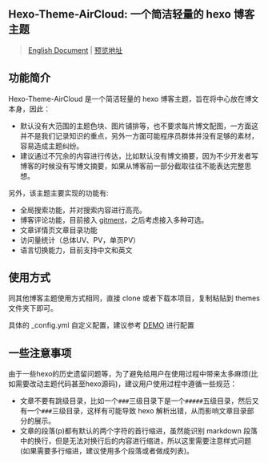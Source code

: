 ## Hexo-Theme-AirCloud: 一个简洁轻量的 hexo 博客主题

> [English Document](./readme-en.md) | [预览地址](http://niexiaotao.cn/)

## 功能简介

Hexo-Theme-AirCloud 是一个简洁轻量的 hexo 博客主题，旨在将中心放在博文本身，因此：

* 默认没有大范围的主题色块、图片铺排等，也不要求每片博文配图，一方面这并不是我们记录知识的重点，另外一方面可能程序员群体并没有足够的素材，容易造成主题纠纷。
* 建议通过不冗余的内容进行传达，比如默认没有博文摘要，因为不少开发者写博客的时候没有写博文摘要，如果从博客前一部分截取往往不能表达完整思想。

另外，该主题主要实现的功能有:

* 全局搜索功能，并对搜索内容进行高亮。
* 博客评论功能，目前接入 [gitment](https://imsun.net/posts/gitment-introduction/)，之后考虑接入多种可选。
* 文章详情页文章目录功能
* 访问量统计（总体UV、PV，单页PV）
* 语言切换能力，目前支持中文和英文

## 使用方式

同其他博客主题使用方式相同，直接 clone 或者下载本项目，复制粘贴到 themes 文件夹下即可。

具体的 _config.yml 自定义配置，建议参考 [DEMO](https://github.com/aircloud/hexo-aircloud-blog) 进行配置


## 一些注意事项

由于一些hexo的历史遗留问题等，为了避免给用户在使用过程中带来太多麻烦(比如需要改动主题代码甚至hexo源码)，建议用户使用过程中遵循一些规范：

* 文章不要有跳级目录，比如一个`###`三级目录下是一个`#####`五级目录，然后又有一个`###`三级目录，这样有可能导致 hexo 解析出错，从而影响文章目录部分的展示。
* 文章的段落(p)都有默认的两个字符的首行缩进，虽然能识别 markdown 段落中的换行，但是无法对换行后的内容进行缩进，所以这里需要注意样式问题(如果需要多行缩进，建议使用多个段落或者做成列表)。
